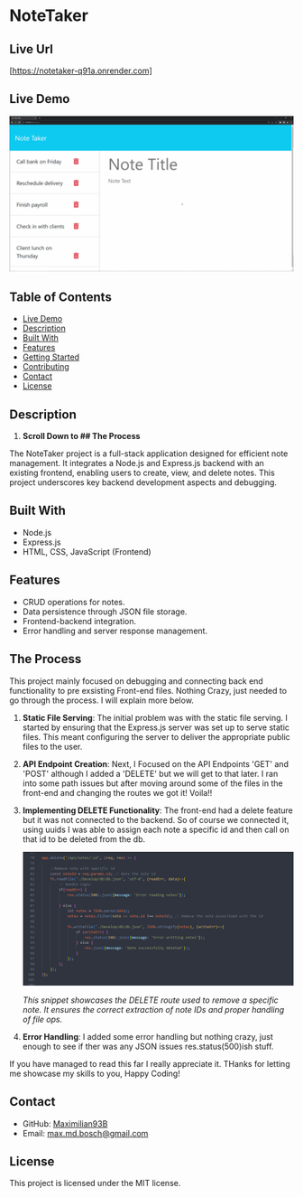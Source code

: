 # NoteTaker

## Live Url
[https://notetaker-q91a.onrender.com]


## Live Demo
[![Alt text](./Assets/11-express-homework-demo.gif)]()

## Table of Contents
- [Live Demo](#live-demo)
- [Description](#description)
- [Built With](#built-with)
- [Features](#features)
- [Getting Started](#getting-started)
- [Contributing](#contributing)
- [Contact](#contact)
- [License](#license)

## Description

1. **Scroll Down to ## The Process**

The NoteTaker project is a full-stack application designed for efficient note management. It integrates a Node.js and Express.js backend with an existing frontend, enabling users to create, view, and delete notes. This project underscores key backend development aspects and debugging.

## Built With
- Node.js
- Express.js
- HTML, CSS, JavaScript (Frontend)

## Features
- CRUD operations for notes.
- Data persistence through JSON file storage.
- Frontend-backend integration.
- Error handling and server response management.

## The Process

This project mainly focused on debugging and connecting back end functionality to pre exsisting Front-end files. Nothing Crazy, just needed to go through the process. I will explain more below.  

1. **Static File Serving**: The initial problem was with the static file serving. I started by ensuring that the Express.js server was set up to serve static files. This meant configuring the server to deliver the appropriate public files to the user.

2. **API Endpoint Creation**: Next, I Focused on the API Endpoints 'GET' and 'POST' although I added a 'DELETE' but we will get to that later. I ran into some path issues but after moving around some of the files in the front-end and changing the routes we got it! Voila!! 

3. **Implementing DELETE Functionality**: The front-end had a delete feature but it was not connected to the backend. So of course we connected it, using uuids I was able to assign each note a specific id and then call on that id to be deleted from the db. 

   ![DELETE Request Code Snippet](./Assets/Screenshot%202024-01-18%20230848.png)

   *This snippet showcases the DELETE route used to remove a specific note. It ensures the correct extraction of note IDs and proper handling of file ops.*

4. **Error Handling**: I added some error handling but nothing crazy, just enough to see if ther was any JSON issues res.status(500)ish stuff.


If you have managed to read this far I really appreciate it. THanks for letting me showcase my skills to you, Happy Coding! 


## Contact
- GitHub: [Maximilian93B](https://github.com/Maximilian93B)
- Email: [max.md.bosch@gmail.com](mailto:max.md.bosch@gmail.com)

## License
This project is licensed under the MIT license.


